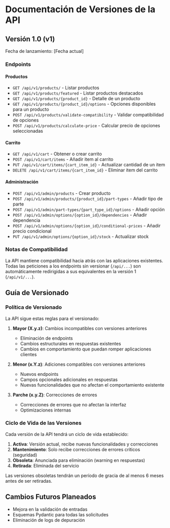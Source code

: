 # Documentación de Versiones de la API

## Versión 1.0 (v1)

Fecha de lanzamiento: [Fecha actual]

### Endpoints

#### Productos
- `GET /api/v1/products/` - Listar productos
- `GET /api/v1/products/featured` - Listar productos destacados
- `GET /api/v1/products/{product_id}` - Detalle de un producto
- `GET /api/v1/products/{product_id}/options` - Opciones disponibles para un producto
- `POST /api/v1/products/validate-compatibility` - Validar compatibilidad de opciones
- `POST /api/v1/products/calculate-price` - Calcular precio de opciones seleccionadas

#### Carrito
- `GET /api/v1/cart` - Obtener o crear carrito
- `POST /api/v1/cart/items` - Añadir item al carrito
- `PUT /api/v1/cart/items/{cart_item_id}` - Actualizar cantidad de un item
- `DELETE /api/v1/cart/items/{cart_item_id}` - Eliminar item del carrito

#### Administración
- `POST /api/v1/admin/products` - Crear producto
- `POST /api/v1/admin/products/{product_id}/part-types` - Añadir tipo de parte
- `POST /api/v1/admin/part-types/{part_type_id}/options` - Añadir opción
- `POST /api/v1/admin/options/{option_id}/dependencies` - Añadir dependencia
- `POST /api/v1/admin/options/{option_id}/conditional-prices` - Añadir precio condicional
- `PUT /api/v1/admin/options/{option_id}/stock` - Actualizar stock

### Notas de Compatibilidad

La API mantiene compatibilidad hacia atrás con las aplicaciones existentes. Todas las peticiones a los endpoints sin versionar (`/api/...`) son automáticamente redirigidas a sus equivalentes en la versión 1 (`/api/v1/...`).

## Guía de Versionado

### Política de Versionado

La API sigue estas reglas para el versionado:

1. **Mayor (X.y.z)**: Cambios incompatibles con versiones anteriores
   - Eliminación de endpoints
   - Cambios estructurales en respuestas existentes
   - Cambios en comportamiento que puedan romper aplicaciones clientes

2. **Menor (x.Y.z)**: Adiciones compatibles con versiones anteriores
   - Nuevos endpoints
   - Campos opcionales adicionales en respuestas
   - Nuevas funcionalidades que no afectan el comportamiento existente

3. **Parche (x.y.Z)**: Correcciones de errores
   - Correcciones de errores que no afectan la interfaz
   - Optimizaciones internas

### Ciclo de Vida de las Versiones

Cada versión de la API tendrá un ciclo de vida establecido:

1. **Activa**: Versión actual, recibe nuevas funcionalidades y correcciones
2. **Mantenimiento**: Solo recibe correcciones de errores críticos (seguridad)
3. **Obsoleta**: Anunciada para eliminación (warning en respuestas)
4. **Retirada**: Eliminada del servicio

Las versiones obsoletas tendrán un período de gracia de al menos 6 meses antes de ser retiradas.

## Cambios Futuros Planeados

- Mejora en la validación de entradas
- Esquemas Pydantic para todas las solicitudes
- Eliminación de logs de depuración 